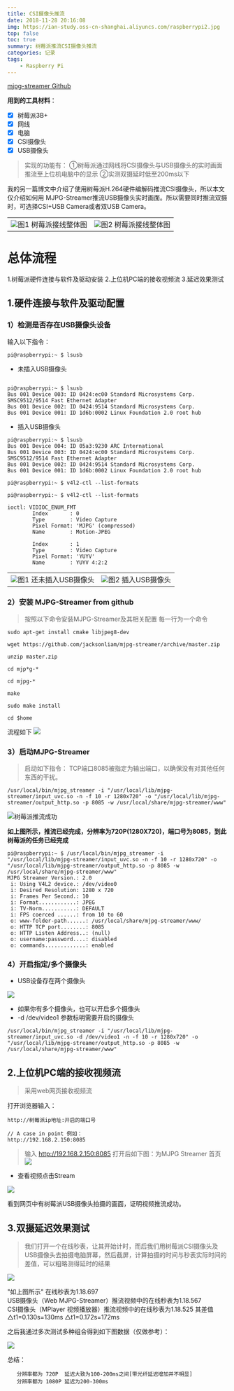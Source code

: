 ```yaml
---
title: CSI摄像头推流
date: 2018-11-28 20:16:08
img: https://ian-study.oss-cn-shanghai.aliyuncs.com/raspberrypi2.jpg
top: false
toc: true
summary: 树莓派推流CSI摄像头推流
categories: 记录
tags: 
    - Raspberry Pi
---
```


[mjpg-streamer Github](https://github.com/jacksonliam/mjpg-streamer)

<kbd>**用到的工具材料**：</kbd>
 - [x] 树莓派3B+
 - [x] 网线
 - [x] 电脑
 - [x] CSI摄像头
 - [x] USB摄像头

> 实现的功能有：
> ①树莓派通过网线将CSI摄像头与USB摄像头的实时画面推流至上位机电脑中的显示
> ②实测双摄延时低至200ms以下

我的另一篇博文中介绍了使用树莓派H.264硬件编解码推流CSI摄像头，所以本文仅介绍如何用 MJPG-Streamer推流USB摄像头实时画面。所以需要同时推流双摄时，可选择CSI+USB Camera或者双USB Camera。

<table>
    <tr>
        <td ><center><img src="https://img-blog.csdnimg.cn/20181128153213623.jpg?x-oss-process=image/watermark,type_ZmFuZ3poZW5naGVpdGk,shadow_10,text_aHR0cHM6Ly9ibG9nLmNzZG4ubmV0L3FxXzM5NDkyOTMy,size_16,color_FFFFFF,t_70" >图1  树莓派接线整体图 </center></td>
        <td ><center><img src="https://img-blog.csdnimg.cn/20181128154230707.jpg?x-oss-process=image/watermark,type_ZmFuZ3poZW5naGVpdGk,shadow_10,text_aHR0cHM6Ly9ibG9nLmNzZG4ubmV0L3FxXzM5NDkyOTMy,size_16,color_FFFFFF,t_70"  >图2 树莓派接线整体图</center></td>
</table>


# 总体流程
1.树莓派硬件连接与软件及驱动安装
2.上位机PC端的接收视频流
3.延迟效果测试

## 1.硬件连接与软件及驱动配置

###  1）检测是否存在USB摄像头设备

输入以下指令：
```
pi@raspberrypi:~ $ lsusb
```
- 未插入USB摄像头

```

pi@raspberrypi:~ $ lsusb 
Bus 001 Device 003: ID 0424:ec00 Standard Microsystems Corp. SMSC9512/9514 Fast Ethernet Adapter
Bus 001 Device 002: ID 0424:9514 Standard Microsystems Corp.
Bus 001 Device 001: ID 1d6b:0002 Linux Foundation 2.0 root hub

```

- 插入USB摄像头

```
pi@raspberrypi:~ $ lsusb
Bus 001 Device 004: ID 05a3:9230 ARC International
Bus 001 Device 003: ID 0424:ec00 Standard Microsystems Corp. SMSC9512/9514 Fast Ethernet Adapter
Bus 001 Device 002: ID 0424:9514 Standard Microsystems Corp.
Bus 001 Device 001: ID 1d6b:0002 Linux Foundation 2.0 root hub
```

```
pi@raspberrypi:~ $ v4l2-ctl --list-formats
```

```
pi@raspberrypi:~ $ v4l2-ctl --list-formats

ioctl: VIDIOC_ENUM_FMT
        Index       : 0
        Type        : Video Capture
        Pixel Format: 'MJPG' (compressed)
        Name        : Motion-JPEG

        Index       : 1
        Type        : Video Capture
        Pixel Format: 'YUYV'
        Name        : YUYV 4:2:2

```


<table>
    <tr>
        <td ><center><img src="https://img-blog.csdnimg.cn/20181202170523751.png?x-oss-process=image/watermark,type_ZmFuZ3poZW5naGVpdGk,shadow_10,text_aHR0cHM6Ly9ibG9nLmNzZG4ubmV0L3FxXzM5NDkyOTMy,size_16,color_FFFFFF,t_70" >图1  还未插入USB摄像头 </center></td>
        <td ><center><img src="https://img-blog.csdnimg.cn/20181202170531278.png?x-oss-process=image/watermark,type_ZmFuZ3poZW5naGVpdGk,shadow_10,text_aHR0cHM6Ly9ibG9nLmNzZG4ubmV0L3FxXzM5NDkyOTMy,size_16,color_FFFFFF,t_70"  >图2 插入USB摄像头</center></td>
</table>


### 2）安装 MJPG-Streamer from github

> 按照以下命令安装MJPG-Streamer及其相关配置 每一行为一个命令

```
sudo apt-get install cmake libjpeg8-dev

wget https://github.com/jacksonliam/mjpg-streamer/archive/master.zip

unzip master.zip

cd mjp*g-*

cd mjpg-*

make

sudo make install

cd $home
```

流程如下
![](https://img-blog.csdnimg.cn/2018120219295880.png?x-oss-process=image/watermark,type_ZmFuZ3poZW5naGVpdGk,shadow_10,text_aHR0cHM6Ly9ibG9nLmNzZG4ubmV0L3FxXzM5NDkyOTMy,size_16,color_FFFFFF,t_70)

### 3）启动MJPG-Streamer

> 启动如下指令：
TCP端口8085被指定为输出端口，以确保没有对其他任何东西的干扰。

```
/usr/local/bin/mjpg_streamer -i "/usr/local/lib/mjpg-streamer/input_uvc.so -n -f 10 -r 1280x720" -o "/usr/local/lib/mjpg-streamer/output_http.so -p 8085 -w /usr/local/share/mjpg-streamer/www"
```

![树莓派推流成功](https://img-blog.csdnimg.cn/20181202185954705.png?x-oss-process=image/watermark,type_ZmFuZ3poZW5naGVpdGk,shadow_10,text_aHR0cHM6Ly9ibG9nLmNzZG4ubmV0L3FxXzM5NDkyOTMy,size_16,color_FFFFFF,t_70)

**如上图所示，推流已经完成，分辨率为720P(1280X720)，端口号为8085，到此树莓派的任务已经完成**
```
pi@raspberrypi:~ $ /usr/local/bin/mjpg_streamer -i "/usr/local/lib/mjpg-streamer/input_uvc.so -n -f 10 -r 1280x720" -o "/usr/local/lib/mjpg-streamer/output_http.so -p 8085 -w /usr/local/share/mjpg-streamer/www"
MJPG Streamer Version.: 2.0
 i: Using V4L2 device.: /dev/video0
 i: Desired Resolution: 1280 x 720
 i: Frames Per Second.: 10
 i: Format............: JPEG
 i: TV-Norm...........: DEFAULT
 i: FPS coerced ......: from 10 to 60
 o: www-folder-path......: /usr/local/share/mjpg-streamer/www/
 o: HTTP TCP port........: 8085
 o: HTTP Listen Address..: (null)
 o: username:password....: disabled
 o: commands.............: enabled

```
### 4）开启指定/多个摄像头
- USB设备存在两个摄像头

![](https://img-blog.csdnimg.cn/20190507154817290.png)
- 如果你有多个摄像头，也可以开启多个摄像头
- -d /dev/video1    参数标明需要开启的摄像头

```
/usr/local/bin/mjpg_streamer -i "/usr/local/lib/mjpg-streamer/input_uvc.so -d /dev/video1 -n -f 10 -r 1280x720" -o "/usr/local/lib/mjpg-streamer/output_http.so -p 8085 -w /usr/local/share/mjpg-streamer/www"
```

## 2.上位机PC端的接收视频流

> 采用web网页接收视频流

打开浏览器输入：
```
http://树莓派ip地址:开启的端口号
```
```
// A case in point 例如：
http://192.168.2.150:8085
```

> 输入 http://192.168.2.150:8085   打开后如下图：为MJPG Streamer 首页
![](https://img-blog.csdnimg.cn/20181202190911467.png?x-oss-process=image/watermark,type_ZmFuZ3poZW5naGVpdGk,shadow_10,text_aHR0cHM6Ly9ibG9nLmNzZG4ubmV0L3FxXzM5NDkyOTMy,size_16,color_FFFFFF,t_70)


- 查看视频点击Stream

![](https://img-blog.csdnimg.cn/20181202190927946.png?x-oss-process=image/watermark,type_ZmFuZ3poZW5naGVpdGk,shadow_10,text_aHR0cHM6Ly9ibG9nLmNzZG4ubmV0L3FxXzM5NDkyOTMy,size_16,color_FFFFFF,t_70)

看到网页中有树莓派USB摄像头拍摄的画面，证明视频推流成功。
## 3.双摄延迟效果测试        
        
> 我们打开一个在线秒表，让其开始计时，而后我们用树莓派CSI摄像头及USB摄像头去拍摄电脑屏幕，然后截屏，计算拍摄的时间与秒表实际时间的差值，可以粗略测得延时的结果

![](https://img-blog.csdnimg.cn/20181202191338911.png?x-oss-process=image/watermark,type_ZmFuZ3poZW5naGVpdGk,shadow_10,text_aHR0cHM6Ly9ibG9nLmNzZG4ubmV0L3FxXzM5NDkyOTMy,size_16,color_FFFFFF,t_70)




"如上图所示"    在线秒表为1.18.697  
USB摄像头（Web MJPG-Streamer）推流视频中的在线秒表为1.18.567  
CSI摄像头（MPlayer  视频播放器）推流视频中的在线秒表为1.18.525
其差值△t1=0.130s=130ms                  △t1=0.172s=172ms


之后我通过多次测试多种组合得到如下图数据（仅做参考）：

![](https://img-blog.csdnimg.cn/20181202192130874.png?x-oss-process=image/watermark,type_ZmFuZ3poZW5naGVpdGk,shadow_10,text_aHR0cHM6Ly9ibG9nLmNzZG4ubmV0L3FxXzM5NDkyOTMy,size_16,color_FFFFFF,t_70)




总结：
```
   分辨率都为 720P  延迟大致为100-200ms之间[带光纤延迟增加并不明显]
   分辨率都为 1080P 延迟为200-300ms
```